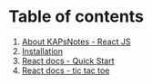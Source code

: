 # Table of contents

1. [About KAPsNotes - React JS](./README.md)
2. [Installation](./notes/installation.md)
3. [React docs - Quick Start](./docs/docs.md)
4. [React docs - tic tac toe](./docs/tic-tac-toe.md)
